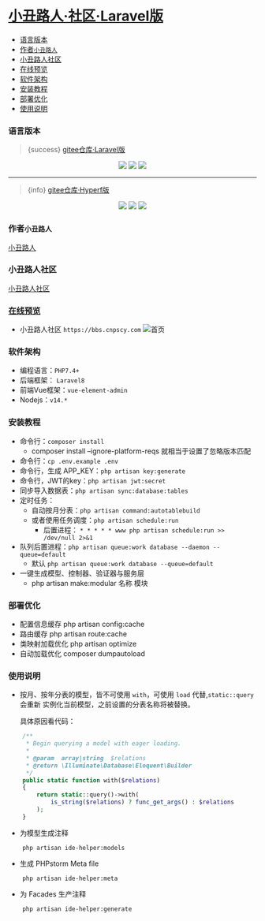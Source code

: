 # [小丑路人·社区·Laravel版](https://bbs.cnpscy.com)

- [语言版本](#section-语言版本)
- [作者`小丑路人`](#section-作者`小丑路人`)
- [小丑路人社区](#section-小丑路人社区)
- [在线预览](#section-在线预览)
- [软件架构](#section-软件架构)
- [安装教程](#section-安装教程)
- [部署优化](#section-部署优化)
- [使用说明](#section-使用说明)

<a name="section-语言版本"></a>
### 语言版本
> {success} [gitee仓库·Laravel版](https://gitee.com/clown-passerby-community/community)

<p align="center">
    <img src="https://gitee.com/clown-passerby-community/community/badge/star.svg?theme=dark" />
    <img src="https://gitee.com/clown-passerby-community/community/badge/fork.svg?theme=dark" />
    <img src="https://svg.hamm.cn/badge.svg?key=License&value=Apache-2.0&color=da4a00" />
</p>

---

> {info} [gitee仓库·Hyperf版](https://gitee.com/clown-passerby-community/hyperf-community)

<p align="center">
    <img src="https://gitee.com/clown-passerby-community/hyperf-community/badge/star.svg?theme=dark" />
    <img src="https://gitee.com/clown-passerby-community/hyperf-community/badge/fork.svg?theme=dark" />
    <img src="https://svg.hamm.cn/badge.svg?key=License&value=Apache-2.0&color=da4a00" />
</p>

<a name="section-作者`小丑路人`"></a>
### 作者`小丑路人`
[小丑路人](https://www.cnpscy.com)

<a name="section-小丑路人社区"></a>
### 小丑路人社区
[小丑路人社区](https://bbs.cnpscy.com)

<a name="section-在线预览"></a>
### [在线预览](https://bbs.cnpscy.com)
- 小丑路人社区 `https://bbs.cnpscy.com`
  ![首页](/bbs/pc.png)

<a name="section-软件架构"></a>
### 软件架构
* 编程语言：`PHP7.4+`
* 后端框架： `Laravel8`
* 前端Vue框架：`vue-element-admin`
* Nodejs：`v14.*`

<a name="section-安装教程"></a>
### 安装教程
* 命令行：`composer install`
    * composer install –ignore-platform-reqs 就相当于设置了忽略版本匹配
* 命令行：`cp .env.example .env`
* 命令行，生成 APP_KEY：`php artisan key:generate`
* 命令行，JWT的key：`php artisan jwt:secret`
* 同步导入数据表：`php artisan sync:database:tables`
* 定时任务：
    * 自动按月分表：`php artisan command:autotablebuild`
    * 或者使用任务调度：`php artisan schedule:run`
        * 后置进程：
          `* * * * * www php artisan schedule:run >> /dev/null 2>&1`
* 队列后置进程：`php artisan queue:work database --daemon --queue=default`
    * 默认 `php artisan queue:work database --queue=default`
* 一键生成模型、控制器、验证器与服务层
    * php artisan make:modular 名称 模块

<a name="section-部署优化"></a>
### 部署优化
* 配置信息缓存 php artisan config:cache
* 路由缓存 php artisan route:cache
* 类映射加载优化 php artisan optimize
* 自动加载优化 composer dumpautoload

<a name="section-使用说明"></a>
### 使用说明

* 按月、按年分表的模型，皆不可使用 `with`，可使用 `load` 代替,`static::query` 会重新 实例化当前模型，之前设置的分表名称将被替换。

    具体原因看代码：
```php
    /**
     * Begin querying a model with eager loading.
     *
     * @param  array|string  $relations
     * @return \Illuminate\Database\Eloquent\Builder
     */
    public static function with($relations)
    {
        return static::query()->with(
            is_string($relations) ? func_get_args() : $relations
        );
    }
```

* 为模型生成注释
```
    php artisan ide-helper:models
```

* 生成 PHPstorm Meta file
```
    php artisan ide-helper:meta
```

* 为 Facades 生产注释
```
    php artisan ide-helper:generate
```
